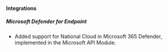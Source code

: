 #### Integrations

##### Microsoft Defender for Endpoint

- Added support for National Cloud in Microsoft 365 Defender, implemented in the Microsoft API Module.

